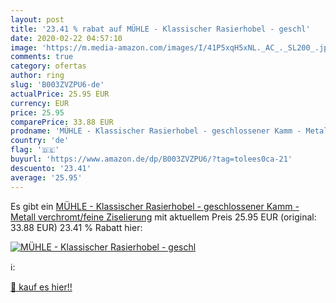 ```yaml
---
layout: post
title: '23.41 % rabat auf MÜHLE - Klassischer Rasierhobel - geschl'
date: 2020-02-22 04:57:10
image: 'https://m.media-amazon.com/images/I/41P5xqH5xNL._AC_._SL200_.jpg'
comments: true
category: ofertas
author: ring
slug: 'B003ZVZPU6-de'
actualPrice: 25.95 EUR
currency: EUR
price: 25.95
comparePrice: 33.88 EUR
prodname: 'MÜHLE - Klassischer Rasierhobel - geschlossener Kamm - Metall verchromt/feine Ziselierung'
country: 'de'
flag: '🇩🇪'
buyurl: 'https://www.amazon.de/dp/B003ZVZPU6/?tag=tolees0ca-21'
descuento: '23.41'
average: '25.95'
---
```


Es gibt ein [MÜHLE - Klassischer Rasierhobel - geschlossener Kamm - Metall verchromt/feine Ziselierung](https://www.amazon.de/dp/B003ZVZPU6/?tag=tolees0ca-21) mit aktuellem Preis 25.95 EUR (original: 33.88 EUR) 23.41 % Rabatt hier:

[![MÜHLE - Klassischer Rasierhobel - geschl](https://m.media-amazon.com/images/I/41P5xqH5xNL._AC_._SL200_.jpg)](https://www.amazon.de/dp/B003ZVZPU6/?tag=tolees0ca-21)

ℹ️:


[🛒 kauf es hier!!](https://www.amazon.de/dp/B003ZVZPU6/?tag=tolees0ca-21)

